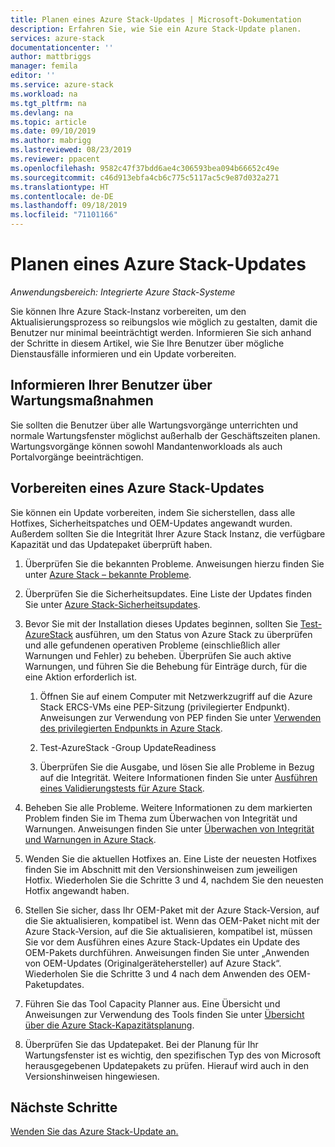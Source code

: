 ```yaml
---
title: Planen eines Azure Stack-Updates | Microsoft-Dokumentation
description: Erfahren Sie, wie Sie ein Azure Stack-Update planen.
services: azure-stack
documentationcenter: ''
author: mattbriggs
manager: femila
editor: ''
ms.service: azure-stack
ms.workload: na
ms.tgt_pltfrm: na
ms.devlang: na
ms.topic: article
ms.date: 09/10/2019
ms.author: mabrigg
ms.lastreviewed: 08/23/2019
ms.reviewer: ppacent
ms.openlocfilehash: 9582c47f37bdd6ae4c306593bea094b66652c49e
ms.sourcegitcommit: c46d913ebfa4cb6c775c5117ac5c9e87d032a271
ms.translationtype: HT
ms.contentlocale: de-DE
ms.lasthandoff: 09/18/2019
ms.locfileid: "71101166"
---
```

# <a name="plan-for-an-azure-stack-update"></a>Planen eines Azure Stack-Updates

*Anwendungsbereich: Integrierte Azure Stack-Systeme*

Sie können Ihre Azure Stack-Instanz vorbereiten, um den Aktualisierungsprozess so reibungslos wie möglich zu gestalten, damit die Benutzer nur minimal beeinträchtigt werden. Informieren Sie sich anhand der Schritte in diesem Artikel, wie Sie Ihre Benutzer über mögliche Dienstausfälle informieren und ein Update vorbereiten.

## <a name="notify-your-users-of-maintenance-operations"></a>Informieren Ihrer Benutzer über Wartungsmaßnahmen

Sie sollten die Benutzer über alle Wartungsvorgänge unterrichten und normale Wartungsfenster möglichst außerhalb der Geschäftszeiten planen. Wartungsvorgänge können sowohl Mandantenworkloads als auch Portalvorgänge beeinträchtigen.

## <a name="prepare-for-an-azure-stack-update"></a>Vorbereiten eines Azure Stack-Updates

Sie können ein Update vorbereiten, indem Sie sicherstellen, dass alle Hotfixes, Sicherheitspatches und OEM-Updates angewandt wurden. Außerdem sollten Sie die Integrität Ihrer Azure Stack Instanz, die verfügbare Kapazität und das Updatepaket überprüft haben.

1. Überprüfen Sie die bekannten Probleme. Anweisungen hierzu finden Sie unter [Azure Stack – bekannte Probleme](https://docs.microsoft.com/azure-stack/operator/release-notes.md).

2. Überprüfen Sie die Sicherheitsupdates. Eine Liste der Updates finden Sie unter [Azure Stack-Sicherheitsupdates](https://docs.microsoft.com/azure-stack/operator/release-notes-security-updates.md).

3. Bevor Sie mit der Installation dieses Updates beginnen, sollten Sie [Test-AzureStack](https://docs.microsoft.com/azure-stack/operator/azure-stack-diagnostic-test) ausführen, um den Status von Azure Stack zu überprüfen und alle gefundenen operativen Probleme (einschließlich aller Warnungen und Fehler) zu beheben. Überprüfen Sie auch aktive Warnungen, und führen Sie die Behebung für Einträge durch, für die eine Aktion erforderlich ist.

    1. Öffnen Sie auf einem Computer mit Netzwerkzugriff auf die Azure Stack ERCS-VMs eine PEP-Sitzung (privilegierter Endpunkt). Anweisungen zur Verwendung von PEP finden Sie unter [Verwenden des privilegierten Endpunkts in Azure Stack](https://docs.microsoft.com/azure-stack/operator/azure-stack-privileged-endpoint).

    2. Test-AzureStack -Group UpdateReadiness

    3. Überprüfen Sie die Ausgabe, und lösen Sie alle Probleme in Bezug auf die Integrität. Weitere Informationen finden Sie unter [Ausführen eines Validierungstests für Azure Stack](https://docs.microsoft.com/azure-stack/operator/azure-stack-diagnostic-test).

4. Beheben Sie alle Probleme. Weitere Informationen zu dem markierten Problem finden Sie im Thema zum Überwachen von Integrität und Warnungen. Anweisungen finden Sie unter [Überwachen von Integrität und Warnungen in Azure Stack](https://docs.microsoft.com/azure-stack/operator/azure-stack-monitor-health).

5. Wenden Sie die aktuellen Hotfixes an. Eine Liste der neuesten Hotfixes finden Sie im Abschnitt mit den Versionshinweisen zum jeweiligen Hotfix. Wiederholen Sie die Schritte 3 und 4, nachdem Sie den neuesten Hotfix angewandt haben.

6. Stellen Sie sicher, dass Ihr OEM-Paket mit der Azure Stack-Version, auf die Sie aktualisieren, kompatibel ist. Wenn das OEM-Paket nicht mit der Azure Stack-Version, auf die Sie aktualisieren, kompatibel ist, müssen Sie vor dem Ausführen eines Azure Stack-Updates ein Update des OEM-Pakets durchführen. Anweisungen finden Sie unter „Anwenden von OEM-Updates (Originalgerätehersteller) auf Azure Stack“. Wiederholen Sie die Schritte 3 und 4 nach dem Anwenden des OEM-Paketupdates.

7. Führen Sie das Tool Capacity Planner aus. Eine Übersicht und Anweisungen zur Verwendung des Tools finden Sie unter [Übersicht über die Azure Stack-Kapazitätsplanung](https://docs.microsoft.com/azure-stack/operator/azure-stack-capacity-planning-overview).

8. Überprüfen Sie das Updatepaket. Bei der Planung für Ihr Wartungsfenster ist es wichtig, den spezifischen Typ des von Microsoft herausgegebenen Updatepakets zu prüfen. Hierauf wird auch in den Versionshinweisen hingewiesen.

## <a name="next-steps"></a>Nächste Schritte

[Wenden Sie das Azure Stack-Update an.](azure-stack-apply-updates.md)
